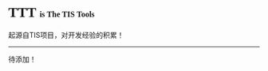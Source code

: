 # <font face="Times New Roman">TTT</font> <font size=3 face="Times New Roman"> is The TIS Tools</font>

起源自TIS项目，对开发经验的积累！

--------

待添加！
